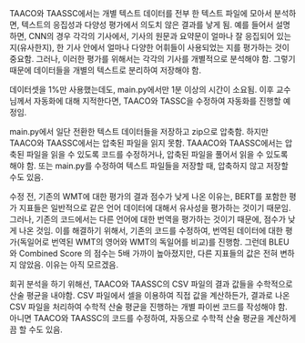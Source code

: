 TAACO와 TAASSC에서는 개별 텍스트 데이터를 전부 한 텍스트 파일에 모아서 분석하면, 텍스트의 응집성과 다양성 평가에서 의도치 않은 결과를 낳게 됨.
예를 들어서 설명하면, CNN의 경우 각각의 기사에서, 기사의 원문과 요약문이 얼마나 잘 응집되어 있는 지(유사한지), 한 기사 안에서 얼마나 다양한
어휘들이 사용되었는 지를 평가하는 것이 중요함. 그러나, 이러한 평가를 위해서는 각각의 기사를 개별적으로 분석해야 함. 그렇기 때문에 데이터들을
개별의 텍스트로 분리하여 저장해야 함.

데이터셋을 1%만 사용했는데도, main.py에서만 1분 이상의 시간이 소요됨. 이후 교수님께서 자동화에 대해 지적한다면, TAACO와 TASSC을 수정하여
자동화를 진행할 예정임.

main.py에서 일단 전환한 텍스트 데이터들을 저장하고 zip으로 압축함. 하지만 TAACO와 TAASSC에서는 압축된 파일을 읽지 못함. TAAACO와
TAASSC에서는 압축된 파일을 읽을 수 있도록 코드를 수정하거나, 압축된 파일을 풀어서 읽을 수 있도록 해야 함. 또는 main.py를 수정하여
텍스트 파일들을 저장할 때, 압축하지 않고 저장할 수도 있음.

수정 전, 기존의 WMT에 대한 평가의 결과 점수가 낮게 나온 이유는, BERT를 포함한 평가 지표들은 일반적으로 같은 언어 데이터에 대해서 유사성을
평가하는 것이기 때문임. 그러나, 기존의 코드에서는 다른 언어에 대한 번역을 평가하는 것이기 때문에, 점수가 낮게 나온 것임. 이를 해결하기 위해서,
기존의 코드를 수정하여, 번역된 데이터에 대한 평가(독일어로 번역된 WMT의 영어와 WMT의 독일어를 비교)를 진행함. 그런데 BLEU와 Combined Score
의 점수는 5배 가까이 높아졌지만, 다른 지표들의 값은 전혀 변하지 않았음. 이유는 아직 모르겠음.

회귀 분석을 하기 위해선, TAACO와 TAASSC의 CSV 파일의 결과 값들을 수학적으로 산술 평균을 내야함. CSV 파일에서 셀을 이용하여 직접 값을
계산하든가, 결과로 나온 CSV 파일을 처리하여 수학적 산술 평균을 진행하는 개별 파이썬 코드를 작성해야 함. 아니면 TAACO와 TAASSC의 코드를
수정하여, 자동으로 수학적 산술 평균을 계산하게끔 할 수도 있음.
